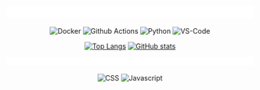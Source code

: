 <div align="center">

  ![Things I Love](code_with.svg)

</div>

<p align="center">
  <img alt="Docker" src="https://img.shields.io/badge/-Docker-46a2f1??style=for-the-badge&logo=alibabacloud&logoColor=white" />
  <img alt="Github Actions" src="https://img.shields.io/badge/GitHub_Actions-2088FF?style=for-the-badge&logo=github-actions&logoColor=white" />
  <img alt="Python" src="https://img.shields.io/badge/Docker-2CA5E0?style=for-the-badge&logo=docker&logoColor=white" />
  <img alt="VS-Code" src="https://img.shields.io/badge/Visual_Studio_Code-0078D4?style=for-the-badge&logo=visual%20studio%20code&logoColor=white" />
</p>

<div align="center">

  [![Top Langs](https://github-readme-stats.vercel.app/api/top-langs/?username=arpanghosh8453&theme=dark&hide_border=true&hide=jinja&layout=compact&hide_title=true&bg_color=161b22&text_color=bcbaba)](https://github.com/arpanghosh8453) [![GitHub stats](https://github-readme-stats.vercel.app/api?username=arpanghosh8453&theme=dark&hide_border=true&hide=prs,issues&line_height=30&show_icons=true&icon_color=905aff8b&hide_rank=true&hide_title=true&text_bold=false&bg_color=161b22&text_color=bcbaba)](https://github.com/arpanghosh8453)

</div>

<div align="center">

  ![Improve In](improve_in.svg)

</div>

<p align="center">
  <img alt="CSS" src="https://img.shields.io/badge/CSS-239120?&style=for-the-badge&logo=css3&logoColor=white" />
  <img alt="Javascript" src="https://img.shields.io/badge/JavaScript-F7DF1E?style=for-the-badge&logo=javascript&logoColor=black" />
</p>
